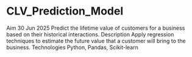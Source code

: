 # CLV_Prediction_Model
Aim  30 Jun 2025  Predict the lifetime value of customers for a business based on their historical  interactions.  Description Apply regression techniques to estimate the future value that a customer will bring  to the business.  Technologies Python, Pandas, Scikit-learn
